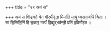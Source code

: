 +++
title = "२९ अयं स"

+++
अ॒यं स शि॑ङ्क्ते॒ येन॒ गौर॒भीवृ॑ता॒ मिमा॑ति मा॒युं ध्व॒सना॒वधि॑ श्रि॒ता ।  
सा चि॒त्तिभि॒र्नि हि च॒कार॒ मर्त्यं॑ वि॒द्युद्भव॑न्ती॒ प्रति॑ व॒व्रिमौ॑हत ॥